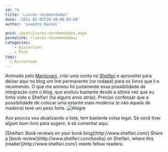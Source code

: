 ```yaml
---
id: 79
title: 'Livros recomendados'
date: '2011-02-05T20:38:00-03:00'
author: 'Leandro Daniel'

guid: /post/Livros-recomendados.aspx
permalink: /livros-recomendados/
categories:
    - Distortion
    - Post
tags: 
  - Distortion
---
```


Animado pelo [Mantovani](http://system.mantov.net/), criei uma conta no [Shelfari](http://www.shelfari.com/leandrodaniel) e aproveitei para deixar aqui no blog um link permanente (no rodapé) para os livros que li e recomendo. O que me animou foi justamente essa possibilidade de integração com o blog, que evoluiu bastante desde a última vez que eu tinha visto o Shelfari (há alguns anos atrás). Preciso confessar que a possibilidade de colocar uma estante mais moderna (e não aquela de madeira) teve um peso forte. ![Alegre](http://reverb.leandrodaniel.com/reverbhttp://leandrodaniel.com/pics/wlEmoticon-smile_2.png)

Aos poucos vou atualizando a lista, tem bastante coisa legal. Se você tiver algum bom livro para sugerir, é só comentar aqui.

<div id="ShelfariWidget162978">[Shelfari: Book reviews on your book blog](http://www.shelfari.com/)  
<script language="javascript" src="http://www.shelfari.com/ws/162978/widget.js" type="text/javascript"></script>  
<noscript>Share a [book review](http://www.shelfari.com/books) on Shelfari, where this [reader](http://www.shelfari.com/) meets fellow readers.

</noscript></div>